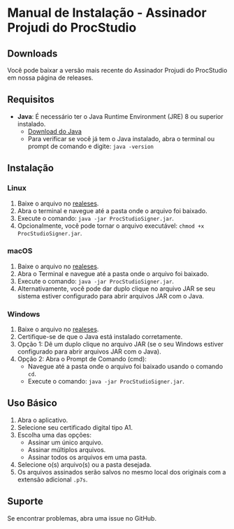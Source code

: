 # Manual de Instalação - Assinador Projudi do ProcStudio

## Downloads
Você pode baixar a versão mais recente do Assinador Projudi do ProcStudio em nossa página de releases.

## Requisitos

- **Java**: É necessário ter o Java Runtime Environment (JRE) 8 ou superior instalado.
  - [Download do Java](https://www.java.com/pt-BR/download/)
  - Para verificar se você já tem o Java instalado, abra o terminal ou prompt de comando e digite: `java -version`

## Instalação

### Linux

1. Baixe o arquivo no [realeses](https://github.com/brpl20/document-signer/releases/tag/1.0.0).
2. Abra o terminal e navegue até a pasta onde o arquivo foi baixado.
3. Execute o comando: `java -jar ProcStudioSigner.jar`.
4. Opcionalmente, você pode tornar o arquivo executável: `chmod +x ProcStudioSigner.jar`.

### macOS

1. Baixe o arquivo no [realeses](https://github.com/brpl20/document-signer/releases/tag/1.0.0).
2. Abra o Terminal e navegue até a pasta onde o arquivo foi baixado.
3. Execute o comando: `java -jar ProcStudioSigner.jar`.
4. Alternativamente, você pode dar duplo clique no arquivo JAR se seu sistema estiver configurado para abrir arquivos JAR com o Java.

### Windows

1. Baixe o arquivo no [realeses](https://github.com/brpl20/document-signer/releases/tag/1.0.0).
2. Certifique-se de que o Java está instalado corretamente.
3. Opção 1: Dê um duplo clique no arquivo JAR (se o seu Windows estiver configurado para abrir arquivos JAR com o Java).
4. Opção 2: Abra o Prompt de Comando (cmd):
   - Navegue até a pasta onde o arquivo foi baixado usando o comando `cd`.
   - Execute o comando: `java -jar ProcStudioSigner.jar`.

## Uso Básico

1. Abra o aplicativo.
2. Selecione seu certificado digital tipo A1.
3. Escolha uma das opções:
   - Assinar um único arquivo.
   - Assinar múltiplos arquivos.
   - Assinar todos os arquivos em uma pasta.
4. Selecione o(s) arquivo(s) ou a pasta desejada.
5. Os arquivos assinados serão salvos no mesmo local dos originais com a extensão adicional `.p7s`.

## Suporte
Se encontrar problemas, abra uma issue no GitHub.
